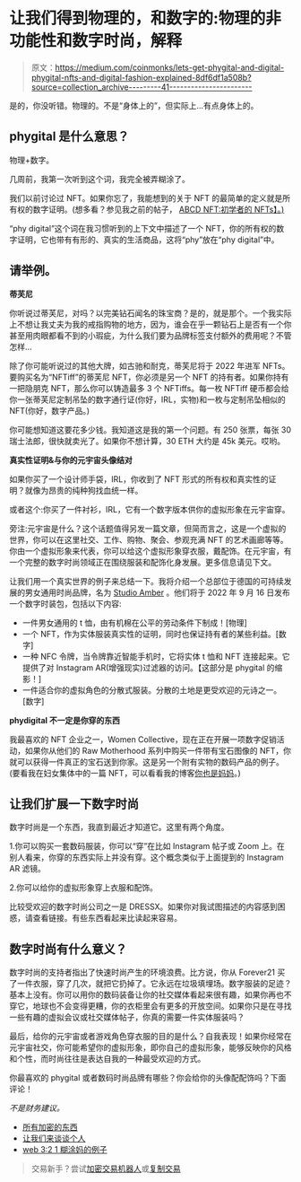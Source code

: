 # 让我们得到物理的，和数字的:物理的非功能性和数字时尚，解释

> 原文：<https://medium.com/coinmonks/lets-get-phygital-and-digital-phygital-nfts-and-digital-fashion-explained-8df6df1a508b?source=collection_archive---------41----------------------->

是的，你没听错。物理的。不是“身体上的”，但实际上…有点身体上的。

## phygital 是什么意思？

物理+数字。

几周前，我第一次听到这个词，我完全被弄糊涂了。

我们以前讨论过 NFT。如果你忘了，我能想到的关于 NFT 的最简单的定义就是所有权的数字证明。(想多看？参见我之前的帖子， [ABCD NFT:初学者的 NFTs】。)](https://mamasofcrypto.com/2022/08/04/nft-abc/)

“phy digital”这个词在我习惯听到的上下文中描述了一个 NFT，你的所有权的数字证明，它也带有有形的、真实的生活商品，这将“phy”放在“phy digital”中。

## 请举例。

**蒂芙尼**

你听说过蒂芙尼，对吗？以完美钻石闻名的珠宝商？是的，就是那个。一个我实际上不想让我丈夫为我的戒指购物的地方，因为，谁会在乎一颗钻石上是否有一个你甚至用肉眼都看不到的小瑕疵，为什么我们要为品牌标签支付额外的费用呢？不管怎样…

除了你可能听说过的其他大牌，如古驰和耐克，蒂芙尼将于 2022 年进军 NFTs。要购买名为“NFTiff”的蒂芙尼 NFT，你必须是另一个 NFT 的持有者。如果你持有一把隐朋克 NFT，那么你可以铸造最多 3 个 NFTiffs。每一枚 NFTiff 硬币都会给你一张蒂芙尼定制吊坠的数字通行证(你好，IRL，实物)和一枚与定制吊坠相似的 NFT(你好，数字产品。)

你可能想知道这要花多少钱。我知道这是我的第一个问题。有 250 张票，每张 30 瑞士法郎，很快就卖光了。如果你不想计算，30 ETH 大约是 45k 美元。哎哟。

**真实性证明&与你的元宇宙头像结对**

如果你买了一个设计师手袋，IRL，你收到了 NFT 形式的所有权和真实性的证明？就像为昂贵的纯种狗找血统一样。

或者这个:你买了一件衬衫，IRL，它有一个数字版本供你的虚拟形象在元宇宙穿。

旁注:元宇宙是什么？这个话题值得另发一篇文章，但简而言之，这是一个虚拟的世界，你可以在这里社交、工作、购物、聚会、参观充满 NFT 的艺术画廊等等。你由一个虚拟形象来代表，你可以给这个虚拟形象穿衣服，戴配饰。在元宇宙，有一个完整的数字时尚领域正在围绕服装和配饰化身发展。更多信息请见下文。

让我们用一个真实世界的例子来总结一下。我将介绍一个总部位于德国的可持续发展的男女通用时尚品牌，名为 [Studio Amber](https://www.studioamber.de/products/phygital-fashion-package-web3-metaverse) 。他们将于 2022 年 9 月 16 日发布一个数字时装包，包括以下内容:

*   一件男女通用的 t 恤，由有机棉在公平的劳动条件下制成！[物理]
*   一个 NFT，作为实体服装真实性的证明，同时也保证持有者的某些利益。[数字]
*   一种 NFC 令牌，当令牌靠近智能手机时，它将实体 t 恤和 NFT 连接起来。它提供了对 Instagram AR(增强现实)过滤器的访问。【这部分是 phygital 的缩影！]
*   一件适合你的虚拟角色的分散式服装。分散的土地是更受欢迎的元诗之一。[数字]

**phydigital 不一定是你穿的东西**

我最喜欢的 NFT 企业之一，Women Collective，现在正在开展一项数字促销活动，如果你从他们的 Raw Motherhood 系列中购买一件带有宝石图像的 NFT，你就可以获得一件真正的宝石送到你家。这是另一个附有实物的数码产品的例子。(要看我在妇女集体中的一篇 NFT，可以看看我的博客[你也是妈妈](https://mamasofcrypto.com/2022/08/08/miscarriage-youre-a-mama-too/)。)

## 让我们扩展一下数字时尚

数字时尚是一个东西，我直到最近才知道它。这里有两个角度。

1.你可以购买一套数码服装，你可以“穿”在比如 Instagram 帖子或 Zoom 上。在别人看来，你穿的东西实际上并没有穿。这个概念类似于上面提到的 Instagram AR 滤镜。

2.你可以给你的虚拟形象穿上衣服和配饰。

比较受欢迎的数字时尚公司之一是 DRESSX。如果你对我试图描述的内容感到困惑，请查看链接。有些东西看起来比读起来容易。

## 数字时尚有什么意义？

数字时尚的支持者指出了快速时尚产生的环境浪费。比方说，你从 Forever21 买了一件衣服，穿了几次，就把它扔掉了。它永远在垃圾填埋场。数字服装的足迹？基本上没有。你可以用你的数码装备让你的社交媒体看起来很有趣，如果你再也不穿它，地球也不会变得更糟，你的衣柜里会有更多的开放空间。如果你只是在寻找一些有趣的虚拟会议或社交媒体帖子，你真的需要一件实体服装吗？

最后，给你的元宇宙或者游戏角色穿衣服的目的是什么？自我表现！如果你经常在元宇宙社交，你可能希望你的虚拟形象，即你自己的虚拟形象，能够反映你的风格和个性，而时尚往往是表达自我的一种最受欢迎的方式。

你最喜欢的 phygital 或者数码时尚品牌有哪些？你会给你的头像配配饰吗？下面评论！

*不是财务建议。*

*   [所有加密的东西](https://mamasofcrypto.com/all-things-crypto/)
*   [让我们来谈谈个人](https://mamasofcrypto.com/lets-get-personal/)
*   [web 3:2 1 糊涂妈的例子](https://mamasofcrypto.com/2022/08/20/web3-2-examples-by-1-confused-mama/)

> 交易新手？尝试[加密交易机器人](/coinmonks/crypto-trading-bot-c2ffce8acb2a)或[复制交易](/coinmonks/top-10-crypto-copy-trading-platforms-for-beginners-d0c37c7d698c)
